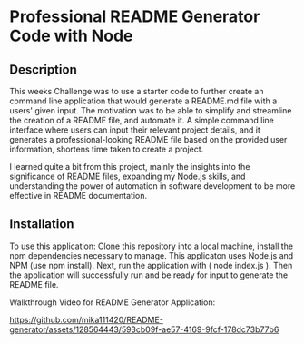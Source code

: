 # Professional README Generator Code with Node

## Description

This weeks Challenge was to use a starter code to further create an command line application that would generate a README.md file with a users' given input. The motivation was to be able to simplify and streamline the creation of a README file, and automate it. A simple command line interface where users can input their relevant project details, and it generates a professional-looking README file based on the provided user information, shortens time taken to create a project.

I learned quite a bit from this project, mainly the insights into the significance of README files, expanding my Node.js skills, and understanding the power of automation in software development to be more effective in README documentation.


## Installation

To use this application: Clone this repository into a local machine, install the npm dependencies necessary to manage. This applicaton uses Node.js and NPM (use npm install). Next, run the application with ( node index.js ). Then the application will successfully run and be ready for input to generate the README file.


Walkthrough Video for README Generator Application: 

https://github.com/mika111420/README-generator/assets/128564443/593cb09f-ae57-4169-9fcf-178dc73b77b6

